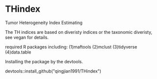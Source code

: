 # THindex
Tumor Heterogeneity Index Estimating

The TH indices are based on diveristy indices or the taxonomic diveristy, see vegan for details.


required R packages including:
(1)maftools
(2)mclust
(3)tidyverse
(4)data.table

Installing the package by the devtools.

devtools::install_github("qingjian1991/THindex")

